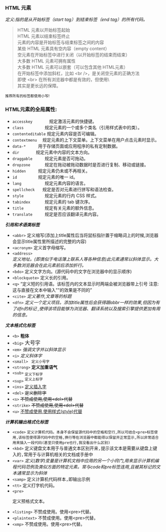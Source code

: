 ### HTML 元素
*定义:指的是从开始标签（start tag）到结束标签（end tag）的所有代码。*

>HTML 元素以开始标签起始  
HTML 元素以结束标签终止  
元素的内容是开始标签与结束标签之间的内容  
某些 HTML 元素具有空内容（empty content）  
空元素在开始标签中进行关闭（以开始标签的结束而结束）  
大多数 HTML 元素可拥有属性  
大多数 HTML 元素可以嵌套（可以包含其他 HTML元素）  
在开始标签中添加斜杠，比如 \<br />，是关闭空元素的正确方法  
即使 \<br> 在所有浏览器中都是有效的，但使用\ <br /> 其实是更长远的保障。  

<small>推荐所有的标签都使用小写!</small>

### HTML元素的全局属性:  
- `accesskey 	   ` 规定激活元素的快捷键。  
- `class 		 ` 规定元素的一个或多个类名（引用样式表中的类）。   
- `contenteditable` 规定元素内容是否可编辑。  
- `contextmenu  ` 规定元素的上下文菜单。上下文菜单在用户点击元素时显示。  
- `data-* 	  ` 	用于存储页面或应用程序的私有定制数据。  
- `dir 		 ` 规定元素中内容的文本方向。  
- `draggable 	 ` 规定元素是否可拖动。  
- `dropzone 	 ` 规定在拖动被拖动数据时是否进行复制、移动或链接。   
- `hidden 	  ` 	规定元素仍未或不再相关。  
- `id 		  ` 	规定元素的唯一 id。   
- `lang 		 ` 规定元素内容的语言。  
- `spellcheck   ` 	规定是否对元素进行拼写和语法检查。  
- `style 		 ` 规定元素的行内 CSS 样式。  
- `tabindex 	 ` 规定元素的 tab 键次序。  
- `title 		 ` 规定有关元素的额外信息。  
- `translate 	 ` 规定是否应该翻译元素内容。  



***引用和术语类标签***    
- `<abbr>`        	<abbr>定义缩写(添加上title属性后当将鼠标指针置于缩略词上的时候,浏览器会显示title属性里所描述的完整的内容)</abbr>  
- `<acronym>`      	<acronym>定义首字母缩写。</acronym>    
- `<address>`   		<address>定义地址。(即类似于电话簿上联系人等各种信息)此元素通常以斜体显示。大多数浏览器会在此元素前后添加折行。</address>    
- `<bdo>`			    <bdo>定义文字方向。(源代码中的文字在浏览器中的显示顺序)</bdo>	  
- `<blockquote>`	    <blockpuote>定义长的引用。</blockpuote>	  
- `<q>`			    <q>定义短的引用语。该标签内的文本显示时两端会被浏览器带上引号	 注意:这与直接在文本中输入""的效果是不同的</q>	  
- `<cite>`			<cite>定义著作,文章等的标题</cite>	
- `<dfn>`			    <dfn>定义一个定义项目。添加title属性后会获得跟abbr一样的效果,但因为有了dfn的标记	,使得该项目能够为浏览器、翻译系统以及搜索引擎提供更加有用的信息。</dfn>	

***文本格式化标签***  
- `<b>`			<b>粗体</b>  
- `<big>`			<big>大号字</big>  
- `<em>` 			<em>强调文字并以斜体显示</em>  
- `<i>` 			<i>定义斜体字</i>  	
- `<small> `		<small>定义小号字</small>  
- `<strong>` 		<strong>定义加重语气</strong>       
- `<sub>`			<sub>定义下标字</sub>         
- `<sup>`			<sup>定义上标字</sup>      
- `<ins>`			<ins>定义插入字</ins>      
- `<del>`			<del>定义删除字</del>      
- `<s>` 			<s>不赞成使用,使用\<del>代替</s>       
- `<strike>` 		<strike>不赞成使用,使用\<del>代替</strike>        
- `<u>` 			<u>不赞成使用,使用样式(style)代替</u>             

***计算机输出格式化标签***   
- `<code>`		<code>定义计算机代码。本身不会保留源代码中的空格和空行,所以可结合\<pre>标签使用,该标签使得源代码中的空格,换行等在浏览器中都能得以保留并正常显示,所以非常适合用来插入一段代码(甚至只使用pre也行,我没看出什么区别)</code>    
- `<kbd>` 		<kbd>定义键盘文本用于与普通文本区别开来,提示该文本是需要从键盘上键入的,常用于与计算机相关的文档或手册中</kbd>    
- `<var>` 		<var>定义(数学)变量是计算机文档中应用的另一个小窍门,用来显示计算机编程代码范例及类似方面的特定元素。常与code和pre标签连用,且被其标记的文本通常显示为斜体</var>    
- `<samp>`		<samp>定义计算机代码样本,即输出示例</samp>    
- `<tt>` 			<tt>定义打字机代码。</tt>                 
- `<pre>`			<pre>定义预格式文本。</pre>    
- `<listing>`     不赞成使用。使用\<pre>代替。     
- `<plaintext>`	不赞成使用。使用\<pre>代替。     
- `<xmp>`			不赞成使用。使用\<pre>代替。    